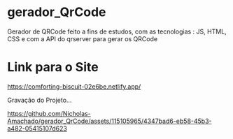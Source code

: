 # gerador_QrCode
Gerador de QRCode feito a fins de estudos, com as tecnologias : JS, HTML, CSS e com a API do qrserver para gerar os QRCode

# Link para o Site

https://comforting-biscuit-02e6be.netlify.app/

Gravação do Projeto...

https://github.com/Nicholas-Amachado/gerador_QrCode/assets/115105965/4347bad6-eb58-45b3-a482-05415107d623

